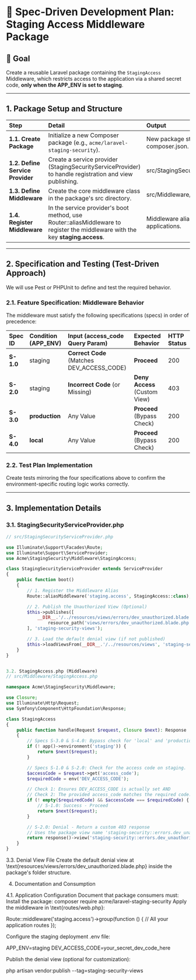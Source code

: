 # 📝 Spec-Driven Development Plan: Staging Access Middleware Package

## 🎯 Goal
Create a reusable Laravel package containing the `StagingAccess` Middleware, which restricts access to the application via a shared secret code, **only when the $\text{APP\_ENV}$ is set to $\text{staging}$**.

---

## 1. Package Setup and Structure

| Step | Detail | Output |
| :--- | :--- | :--- |
| **1.1. Create Package** | Initialize a new Composer package (e.g., `acme/laravel-staging-security`). | New package structure with $\text{composer.json}$. |
| **1.2. Define Service Provider** | Create a service provider ($\text{StagingSecurityServiceProvider}$) to handle registration and view publishing. | $\text{src/StagingSecurityServiceProvider.php}$ |
| **1.3. Define Middleware** | Create the core middleware class in the package's $\text{src}$ directory. | $\text{src/Middleware/StagingAccess.php}$ |
| **1.4. Register Middleware** | In the service provider's $\text{boot}$ method, use $\text{Router::aliasMiddleware}$ to register the middleware with the key **$\text{staging.access}$**. | Middleware alias available for use in applications. |

---

## 2. Specification and Testing (Test-Driven Approach)

We will use $\text{Pest}$ or $\text{PHPUnit}$ to define and test the required behavior.

### 2.1. Feature Specification: Middleware Behavior

The middleware must satisfy the following specifications (specs) in order of precedence:

| Spec ID | Condition ($\text{APP\_ENV}$) | Input ($\text{access\_code}$ Query Param) | Expected Behavior | HTTP Status |
| :--- | :--- | :--- | :--- | :--- |
| **$\text{S-1.0}$** | $\text{staging}$ | **Correct Code** (Matches $\text{DEV\_ACCESS\_CODE}$) | **Proceed** | 200 |
| **$\text{S-2.0}$** | $\text{staging}$ | **Incorrect Code** (or Missing) | **Deny Access** (Custom View) | 403 |
| **$\text{S-3.0}$** | **$\text{production}$** | Any Value | **Proceed** (Bypass Check) | 200 |
| **$\text{S-4.0}$** | **$\text{local}$** | Any Value | **Proceed** (Bypass Check) | 200 |

### 2.2. Test Plan Implementation

Create tests mirroring the four specifications above to confirm the environment-specific routing logic works correctly.

---

## 3. Implementation Details

### 3.1. StagingSecurityServiceProvider.php

```php
// src/StagingSecurityServiceProvider.php

use Illuminate\Support\Facades\Route;
use Illuminate\Support\ServiceProvider;
use Acme\StagingSecurity\Middleware\StagingAccess;

class StagingSecurityServiceProvider extends ServiceProvider
{
    public function boot()
    {
        // 1. Register the Middleware Alias
        Route::aliasMiddleware('staging.access', StagingAccess::class);

        // 2. Publish the Unauthorized View (Optional)
        $this->publishes([
            __DIR__.'/../resources/views/errors/dev_unauthorized.blade.php' => 
                resource_path('views/errors/dev_unauthorized.blade.php'),
        ], 'staging-security-views');

        // 3. Load the default denial view (if not published)
        $this->loadViewsFrom(__DIR__.'/../resources/views', 'staging-security');
    }
}


3.2. StagingAccess.php (Middleware)
// src/Middleware/StagingAccess.php

namespace Acme\StagingSecurity\Middleware;

use Closure;
use Illuminate\Http\Request;
use Symfony\Component\HttpFoundation\Response;

class StagingAccess
{
    public function handle(Request $request, Closure $next): Response
    {
        // Specs S-3.0 & S-4.0: Bypass check for 'local' and 'production' environments.
        if (! app()->environment('staging')) {
            return $next($request);
        }

        // Specs S-1.0 & S-2.0: Check for the access code on staging.
        $accessCode = $request->get('access_code');
        $requiredCode = env('DEV_ACCESS_CODE');

        // Check 1: Ensures DEV_ACCESS_CODE is actually set AND 
        // Check 2: The provided access_code matches the required code.
        if (! empty($requiredCode) && $accessCode === $requiredCode) {
            // S-1.0: Success - Proceed
            return $next($request);
        }

        // S-2.0: Denial - Return a custom 403 response
        // Uses the package view name 'staging-security::errors.dev_unauthorized'
        return response()->view('staging-security::errors.dev_unauthorized', [], 403);
    }
}
```

3.3. Denial View File
Create the default denial view at \text{resources/views/errors/dev\_unauthorized.blade.php} inside the package's folder structure.

4. Documentation and Consumption

4.1. Application Configuration
Document that package consumers must:
Install the package: composer require acme/laravel-staging-security
Apply the middleware in \text{routes/web.php}:

Route::middleware('staging.access')->group(function () { 
    // All your application routes
});

Configure the staging deployment .env file:

APP_ENV=staging
DEV_ACCESS_CODE=your_secret_dev_code_here

Publish the denial view (optional for customization):

php artisan vendor:publish --tag=staging-security-views

